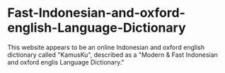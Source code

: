# Fast-Indonesian-and-oxford-english-Language-Dictionary
This website appears to be an online Indonesian and oxford english dictionary called "KamusKu", described as a "Modern &amp; Fast Indonesian and oxford englis Language Dictionary." 
